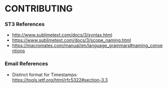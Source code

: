 # CONTRIBUTING

### ST3 References

* http://www.sublimetext.com/docs/3/syntax.html
* https://www.sublimetext.com/docs/3/scope_naming.html
* https://macromates.com/manual/en/language_grammars#naming_conventions

### Email References

* Distinct format for Timestamps: https://tools.ietf.org/html/rfc5322#section-3.3
